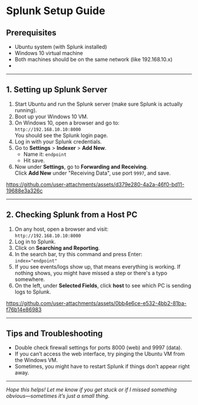 # Splunk Setup Guide

## Prerequisites

- Ubuntu system (with Splunk installed)
- Windows 10 virtual machine
- Both machines should be on the same network (like 192.168.10.x)
-
---

## 1. Setting up Splunk Server

1. Start Ubuntu and run the Splunk server (make sure Splunk is actually running).
2. Boot up your Windows 10 VM.
3. On Windows 10, open a browser and go to:  
   `http://192.168.10.10:8000`  
   You should see the Splunk login page.
4. Log in with your Splunk credentials.
5. Go to **Settings** > **Indexer** > **Add New**.
   - Name it: `endpoint`
   - Hit save.
6. Now under **Settings**, go to **Forwarding and Receiving**.  
   Click **Add New** under "Receiving Data", use port `9997`, and save.


https://github.com/user-attachments/assets/d379e280-4a2a-46f0-bd11-19688e3a326c


---


## 2. Checking Splunk from a Host PC

1. On any host, open a browser and visit:  
   `http://192.168.10.10:8000`
2. Log in to Splunk.
3. Click on **Searching and Reporting**.
4. In the search bar, try this command and press Enter:  
   `index="endpoint"`
5. If you see events/logs show up, that means everything is working. If nothing shows, you might have missed a step or there's a typo somewhere.
6. On the left, under **Selected Fields**, click **host** to see which PC is sending logs to Splunk.


https://github.com/user-attachments/assets/0bb4e6ce-e532-4bb2-81ba-f76b14e86983


---


## Tips and Troubleshooting

- Double check firewall settings for ports 8000 (web) and 9997 (data).
- If you can’t access the web interface, try pinging the Ubuntu VM from the Windows VM.
- Sometimes, you might have to restart Splunk if things don’t appear right away.


---


*Hope this helps! Let me know if you get stuck or if I missed something obvious—sometimes it’s just a small thing.*
